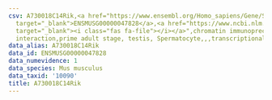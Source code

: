 ```yaml
---
csv: A730018C14Rik,<a href="https://www.ensembl.org/Homo_sapiens/Gene/Summary?db=core;g=ENSMUSG00000047828"
  target="_blank">ENSMUSG00000047828</a>,<a href="https://www.ncbi.nlm.nih.gov/pubmed/25450459"
  target="_blank"><i class="fas fa-file"></i></a>",chromatin immunoprecipitation assay,direct
  interaction,prime adult stage, testis, Spermatocyte,,,transcriptional regulation,
data_alias: A730018C14Rik
data_id: ENSMUSG00000047828
data_numevidence: 1
data_species: Mus musculus
data_taxid: '10090'
title: A730018C14Rik
---
```

